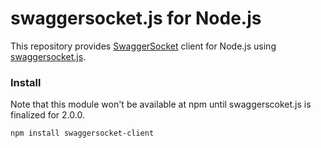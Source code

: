 swaggersocket.js for Node.js
==================
This repository provides [SwaggerSocket](https://github.com/swagger-api/swagger-socket) client for Node.js using [swaggersocket.js](https://github.com/swagger-api/swagger-socket/blob/master/modules/swaggersocket.js/src/main/webapp/javascript/).

### Install

Note that this module won't be available at npm until swaggerscoket.js
is finalized for 2.0.0.

```bash
npm install swaggersocket-client
```
